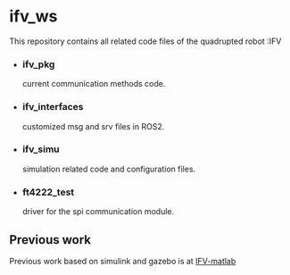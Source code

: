 # ifv_ws
This repository contains all related code files of the quadrupted robot :IFV
- ### ifv_pkg   
   current communication methods code.
- ### ifv_interfaces  
   customized msg and srv files in ROS2. 
- ### ifv_simu  
   simulation related code and configuration files.
- ### ft4222_test  
   driver for the spi communication module.
## Previous work 
Previous work based on simulink and gazebo is at [IFV-matlab](https://github.com/liltrump06/IFV-matlab)




